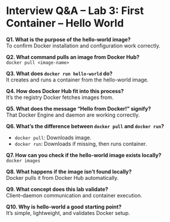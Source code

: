 # Interview Q&A – Lab 3: First Container – Hello World

**Q1. What is the purpose of the hello-world image?**  
To confirm Docker installation and configuration work correctly.

**Q2. What command pulls an image from Docker Hub?**  
`docker pull <image-name>`

**Q3. What does `docker run hello-world` do?**  
It creates and runs a container from the hello-world image.

**Q4. How does Docker Hub fit into this process?**  
It’s the registry Docker fetches images from.

**Q5. What does the message “Hello from Docker!” signify?**  
That Docker Engine and daemon are working correctly.

**Q6. What’s the difference between `docker pull` and `docker run`?**  
- `docker pull`: Downloads image.  
- `docker run`: Downloads if missing, then runs container.

**Q7. How can you check if the hello-world image exists locally?**  
`docker images`

**Q8. What happens if the image isn’t found locally?**  
Docker pulls it from Docker Hub automatically.

**Q9. What concept does this lab validate?**  
Client–daemon communication and container execution.

**Q10. Why is hello-world a good starting point?**  
It’s simple, lightweight, and validates Docker setup.
